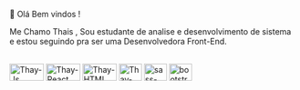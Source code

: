 👋 Olá Bem vindos ! 

Me Chamo Thais , Sou estudante de analise e desenvolvimento de sistema e estou seguindo pra ser uma Desenvolvedora Front-End.
<div style="display: inline_block"><br>
  <img align="center" alt="Thay-Js" height="30" width="60" src="https://img.shields.io/badge/JavaScript-323330?style=for-the-badge&logo=javascript&logoColor=F7DF1E">
  <img align="center" alt="Thay-React" height="30" width="60" src="https://img.shields.io/badge/HTML5-E34F26?style=for-the-badge&logo=html5&logoColor=white">
  <img align="center" alt="Thay-HTML" height="30" width="60" src="https://img.shields.io/badge/CSS3-1572B6?style=for-the-badge&logo=css3&logoColor=white">
  <img align="center" alt="Thay-CSS" height="30" width="40" src="https://img.shields.io/badge/React-20232A?style=for-the-badge&logo=react&logoColor=61DAFB">
  <img align="center" alt="sass-CSS" height="30" width="40" src="https://img.shields.io/badge/Sass-CC6699?style=for-the-badge&logo=sass&logoColor=white">
  <img align="center" alt="bootstrap-CSS" height="30" width="40" src="https://img.shields.io/badge/Bootstrap-563D7C?style=for-the-badge&logo=bootstrap&logoColor=white">  
</div>
